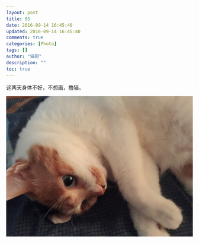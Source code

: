 ```yaml
---
layout: post
title: 95
date: 2016-09-14 16:45:40
updated: 2016-09-14 16:45:40
comments: true
categories: [Photo]
tags: []
author: "猫厨"
description: ""
toc: true
---
```


<p>这两天身体不好，不想画，撸猫。</p>

![](https://raw.githubusercontent.com/alicewish/meowchain247/master/img_cVZNdzJtQk9JV2RGcHJDaVM1NklmZTdudXRLWklsVWZPZEhDUURhTVBNWVpTODdPTk5CdEtRPT0.jpg)